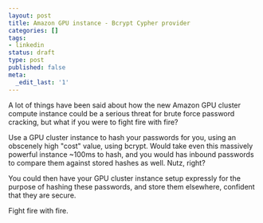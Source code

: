 ```yaml
---
layout: post
title: Amazon GPU instance - Bcrypt Cypher provider
categories: []
tags:
- linkedin
status: draft
type: post
published: false
meta:
  _edit_last: '1'
---
```

A lot of things have been said about how the new Amazon GPU cluster compute instance could be a serious threat for brute force password cracking, but what if you were to fight fire with fire?

Use a GPU cluster instance to hash your passwords for you, using an obscenely high "cost" value, using bcrypt.  Would take even this massively powerful instance ~100ms to hash, and you would has inbound passwords to compare them against stored hashes as well.  Nutz, right?

You could then have your GPU cluster instance setup expressly for the purpose of hashing these passwords, and store them elsewhere, confident that they are secure.

Fight fire with fire.
